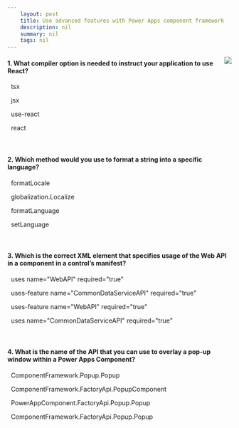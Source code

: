 ```yaml
---
    layout: post
    title: Use advanced features with Power Apps component framework  
    description: nil
    summary: nil
    tags: nil
---
```



 <a target="_blank" href="https://docs.microsoft.com/en-us/learn/modules/component-framework-advanced-topics/5-check/"><i class="fas fa-external-link-alt"></i> </a>
 <img align="right" src="https://docs.microsoft.com/en-us/learn/achievements/component-framework-advanced-topics.svg">
####  1. What compiler option is needed to instruct your application to use React?


<i class='far fa-square'></i> &nbsp;&nbsp;tsx

<i class='fas fa-check-square' style='color: Dodgerblue;'></i> &nbsp;&nbsp;jsx

<i class='far fa-square'></i> &nbsp;&nbsp;use-react

<i class='far fa-square'></i> &nbsp;&nbsp;react
<br />
<br />
<br />

####  2. Which method would you use to format a string into a specific language?


<i class='far fa-square'></i> &nbsp;&nbsp;formatLocale

<i class='far fa-square'></i> &nbsp;&nbsp;globalization.Localize

<i class='fas fa-check-square' style='color: Dodgerblue;'></i> &nbsp;&nbsp;formatLanguage

<i class='far fa-square'></i> &nbsp;&nbsp;setLanguage
<br />
<br />
<br />

####  3. Which is the correct XML element that specifies usage of the Web API in a component in a control’s manifest?


<i class='far fa-square'></i> &nbsp;&nbsp;uses name="WebAPI" required="true"

<i class='far fa-square'></i> &nbsp;&nbsp;uses-feature name="CommonDataServiceAPI" required="true"

<i class='fas fa-check-square' style='color: Dodgerblue;'></i> &nbsp;&nbsp;uses-feature name="WebAPI" required="true"

<i class='far fa-square'></i> &nbsp;&nbsp;uses name="CommonDataServiceAPI" required="true"
<br />
<br />
<br />

####  4. What is the name of the API that you can use to overlay a pop-up window within a Power Apps Component?


<i class='far fa-square'></i> &nbsp;&nbsp;ComponentFramework.Popup.Popup

<i class='far fa-square'></i> &nbsp;&nbsp;ComponentFramework.FactoryApi.PopupComponent

<i class='far fa-square'></i> &nbsp;&nbsp;PowerAppComponent.FactoryApi.Popup.Popup

<i class='fas fa-check-square' style='color: Dodgerblue;'></i> &nbsp;&nbsp;ComponentFramework.FactoryApi.Popup.Popup
<br />
<br />
<br />

